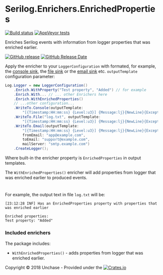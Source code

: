 # Serilog.Enrichers.EnrichedProperties

[![Build status](https://ci.appveyor.com/api/projects/status/3wuxneqb8i40wi6t?svg=true)](https://ci.appveyor.com/project/unchase/serilog-enrichers-enrichedproperties) [![AppVeyor tests](https://img.shields.io/appveyor/tests/unchase/serilog-enrichers-enrichedproperties.svg)](https://ci.appveyor.com/project/unchase/serilog-enrichers-enrichedproperties/build/tests)

Enriches Serilog events with information from logger properties that was enriched earlier.
 
[![GitHub release](https://img.shields.io/github/release/unchase/serilog-enrichers-enrichedproperties.svg)](https://github.com/unchase/serilog-enrichers-enrichedproperties/releases/latest) [![GitHub Release Date](https://img.shields.io/github/release-date/unchase/serilog-enrichers-enrichedproperties.svg)](https://github.com/unchase/serilog-enrichers-enrichedproperties/releases/latest) 

Apply the enricher to your `LoggerConfiguration` with formated, for example, the [console sink](https://github.com/serilog/serilog-sinks-console), the [file sink](https://github.com/serilog/serilog-sinks-file) or the [email sink](https://github.com/serilog/serilog-sinks-email) etc. `outputTemplate` configuration parameter:

```csharp
Log.Logger = new LoggerConfiguration()
    .Enrich.WithProperty("Test property", "Added") // for example
    .Enrich.With... // ... other Enrichers here
    .Enrich.WithEnrichedProperties()
    // ...other configuration...
    .WriteTo.Console(outputTemplate:
        "[{Timestamp:HH:mm:ss} {Level:u3}] {Message:lj}{NewLine}{Exception}{NewLine}Enriched properties:{NewLine}{EnrichedProperties}")
    .WriteTo.File("log.txt", outputTemplate: 
        "[{Timestamp:HH:mm:ss} {Level:u3}] {Message:lj}{NewLine}{Exception}{NewLine}Enriched properties:{NewLine}{EnrichedProperties}")
    .WriteTo.Email(outputTemplate:
        "[{Timestamp:HH:mm:ss} {Level:u3}] {Message:lj}{NewLine}{Exception}{NewLine}Enriched properties:{NewLine}{EnrichedProperties}",
        fromEmail: "app@example.com",
        toEmail: "support@example.com",
        mailServer: "smtp.example.com")
    .CreateLogger();
```

Where built-in the enricher property is `EnrichedProperties` in output templates.

The `WithEnrichedProperties()` enricher will add properties from logger that was enriched earlier to produced events.

#

For example, the output text in file `log.txt` will be:
```
[23:12:28 INF] Has an EnrichedProperties property with properties that was enriched earlier

Enriched properties:
Test property: "Added"
```


### Included enrichers

The package includes:

 * `WithEnrichedProperties()` - adds properties from logger that was enriched earlier.

Copyright &copy; 2018 Unchase - Provided under the [![Crates.io](https://img.shields.io/crates/l/rustc-serialize.svg)](http://apache.org/licenses/LICENSE-2.0.html)
